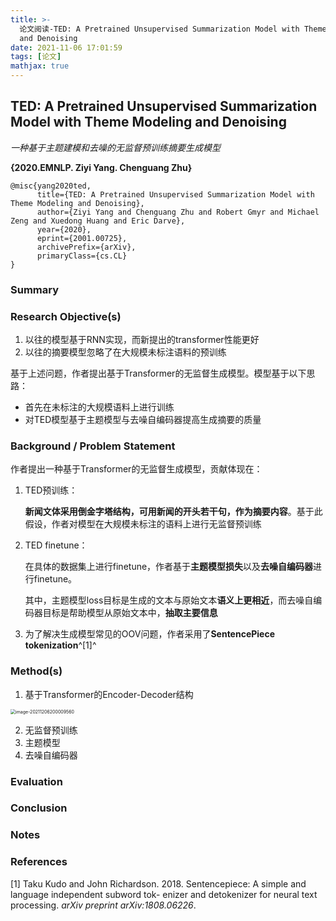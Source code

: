 ```yaml
---
title: >-
  论文阅读-TED: A Pretrained Unsupervised Summarization Model with Theme Modeling
  and Denoising
date: 2021-11-06 17:01:59
tags: [论文]
mathjax: true
---
```


## TED: A Pretrained Unsupervised Summarization Model with Theme Modeling and Denoising

*一种基于主题建模和去噪的无监督预训练摘要生成模型*

**{2020.EMNLP. Ziyi Yang. Chenguang Zhu}**

```
@misc{yang2020ted,
      title={TED: A Pretrained Unsupervised Summarization Model with Theme Modeling and Denoising}, 
      author={Ziyi Yang and Chenguang Zhu and Robert Gmyr and Michael Zeng and Xuedong Huang and Eric Darve},
      year={2020},
      eprint={2001.00725},
      archivePrefix={arXiv},
      primaryClass={cs.CL}
}
```

### **Summary**



### **Research Objective(s)**

1. 以往的模型基于RNN实现，而新提出的transformer性能更好
2. 以往的摘要模型忽略了在大规模未标注语料的预训练

基于上述问题，作者提出基于Transformer的无监督生成模型。模型基于以下思路：

- 首先在未标注的大规模语料上进行训练
- 对TED模型基于主题模型与去噪自编码器提高生成摘要的质量

### **Background / Problem Statement**

作者提出一种基于Transformer的无监督生成模型，贡献体现在：

1. TED预训练：

   **新闻文体采用倒金字塔结构，可用新闻的开头若干句，作为摘要内容**。基于此假设，作者对模型在大规模未标注的语料上进行无监督预训练

2. TED finetune：

   在具体的数据集上进行finetune，作者基于**主题模型损失**以及**去噪自编码器**进行finetune。

   其中，主题模型loss目标是生成的文本与原始文本**语义上更相近**，而去噪自编码器目标是帮助模型从原始文本中，**抽取主要信息**

3. 为了解决生成模型常见的OOV问题，作者采用了**SentencePiece tokenization**^[1]^

### **Method(s)**

1. 基于Transformer的Encoder-Decoder结构

<img src="https://tva1.sinaimg.cn/large/008i3skNgy1gx4d4pyey1j31fo0hodib.jpg" alt="image-20211206200009560" style="zoom:50%;" />

2. 无监督预训练
3. 主题模型
4. 去噪自编码器

### **Evaluation**



### **Conclusion**



### **Notes**



### **References**

[1] Taku Kudo and John Richardson. 2018. Sentencepiece: A simple and language independent subword tok- enizer and detokenizer for neural text processing. *arXiv preprint arXiv:1808.06226*.

